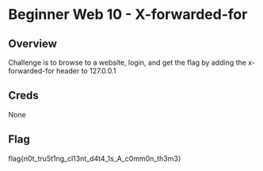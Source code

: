 # Beginner Web 10 - X-forwarded-for

## Overview 

Challenge is to browse to a website, login, and get the flag by adding the x-forwarded-for header to 127.0.0.1

## Creds

None

## Flag

flag{n0t_tru5t1ng_cl13nt_d4t4_1s_A_c0mm0n_th3m3}